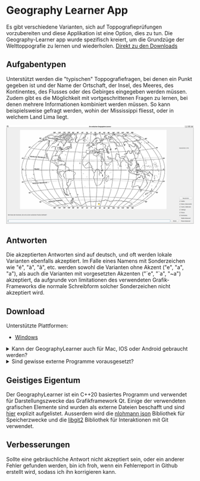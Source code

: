 # Geography Learner App
Es gibt verschiedene Varianten, sich auf Toppografieprüfungen vorzubereiten und diese Applikation ist eine Option, dies zu tun.
Die Geography-Learner app wurde spezifisch kreiert, um die Grundzüge der Welttoppografie zu lernen und wiederholen.
[Direkt zu den Downloads](#Download)
## Aufgabentypen
Unterstützt werden die "typischen" Toppografiefragen, bei denen ein Punkt gegeben ist und der Name der Ortschaft, der Insel,
des Meeres, des Kontinentes, des Flusses oder des Gebirges eingegeben werden müssen.
Zudem gibt es die Möglichkeit mit vortgeschrittenen Fragen zu lernen, bei denen mehrere Informationen kombiniert werden müssen.
So kann beispielsweise gefragt werden, wohin der Mississippi fliesst, oder in welchem Land Lima liegt.

[![Geography Learner](PreviewImage.png)](PreviewImage.png)

## Antworten
Die akzeptierten Antworten sind auf deutsch, und oft werden lokale Varianten ebenfalls akzeptiert.
Im Falle eines Namens mit Sonderzeichen wie "é", "à", "ã", etc. werden sowohl die Varianten ohne Akzent ("e", "a", "a"),
als auch die Varianten mit vorgesetzten Akzenten ("´e", "`a", "~a") akzeptiert,
da aufgrunde von limitationen des verwendeten Grafik-Frameworks die normale Schreibform solcher Sonderzeichen nicht akzeptiert wird.

## Download
Unterstützte Plattformen:
* [Windows](https://raw.githubusercontent.com/PhoenixPhantom/GeographyLearner/master/Installer/GeographyLearnerInstaller.exe)
  
<details><summary>Kann der GeographyLearner auch für Mac, IOS oder Android gebraucht werden?</summary>
<dl>
  <dd>


  Der GeographyLearner ist __zurzeit leider nur für Windows__ direkt als Downloadlink erhältlich.
  
  Grundsätzlich ist die Antwort aber *ja*.
  Die Ressourcen sind auf dieser Seite vorhanden und können für alle dieser Plattformen *lokal kompilliert* werden.

  <details><summary><h5>Lokal kompilieren</h5></summary>
  <dl>
  <dd>
    
1. Lade das vollständige `GeographyLearner` Repository herunter 
2. Lade den [Qt Creator](https://www.qt.io/download) auf das zu verwendende Gerät herunter & installiere die Applikation (die Standardinstallation reicht aus)
3. Wähle eines der folgenden:
   * Grafische Installation
      1. Öffne die Qt Creator app
      2. Öffne ein existierendes Projekt, indem du die `CMakeLists.txt` datei aus dem Repository auswählst
      3. Konfiguriere das Projekt, indem du nur das `Release`-Target auswählst
      4. Im `Build`-Menu wähle `Build Project`
      5. Die ausführbare Datei befindet sich nun unter 'build/\[Compilername\]/GeographyLearner'
   * Installation über die Command Line (NICHT EMPFOHLEN)
      1. Öffne ein terminal, das Zugang zur Qt installation und dem zur Installation passenden C++ Compiler hat
      2. Versichere dich, das `CMake` installiert ist
      3. Wechsle in den `GeographyLearner`-Ordner 
      4. Ist `ninja` installiert:
         1. Führe `cmake -DCMAKE_BUILD_TYPE=Release -S. -Bbuild -G Ninja` aus
         2. Führe `ninja -C build` aus
      5. Ansonsten:
         1. Führe `cmake -DCMAKE_BUILD_TYPE=Release -S. -Bbuild` aus
         2. Führe `cmake --build build` aus
      6. Die ausführbare Datei befindet sich nun unter 'build/GeographyLearner'

  </dd>
</dl>
</details>
  </dd>
</dl> 
</details>

<details><summary>Sind gewisse externe Programme vorausgesetzt?</summary>
<dl>
  <dd>
  
  Die Schülerversion des GeographyLearners __funtioniert komplett eigenständig__ und macht somit von keinen externen Applikationen Gebrauch.
  
  <details><summary><h5>Und für die Lehrerversion?</h5></summary>
  <dl>
  <dd>
    
  Für die Lehrerversion des Geographylearners, ist jedoch das Vorhandensein mehrerer externer Applikationen nötig, um das Hochladen bearbeiteter Lernsets zu ermöglichen
  (__WICHTIG: Diese Programme müssen normalerweise nicht manuell installiert werden sie werden bei Bedarf automatisch installiert__ ):
  * [Das command-line tool 'git'](https://git-scm.com/downloads)
  * [Das command-line tool 'gh' (github CLI)](https://cli.github.com/)

  Allerdings ist eine __manuelle Anmeldung__ mit dem tool `gh` notwendig. Um die Anmeldung durchzuführen, öffne ein Terminal (Auf Windows: suche nach "powershell"; Auf MacOS: drücke `command + space` und suche nach "Terminal"). Die folgenden Schritte sind nun plattformunabhängig:
  * Gib `gh auth login`ein (und drücke Enter)
  * Wähle `GitHub.com` (nutze die Hoch und Runter Tasten, um den Eintrag zu markieren und drücke Enter)
  * Wähle `HTTPS` (wie oben)
  * Gib `Y` ein (und drücke Enter)
  * Wähle `Login with a web browser` aus (wie oben)
  * Kopiere den Code, der im Terminal angezeigt wird und drücke Enter
  * Melde dich auf der nun geöffneten Webseite an
  * Füge den kopierten Code in das Feld für die Geräteaktivierung ein; fahre fort.
  * Authorisiere die Aktion
    </dd>
</dl>
  </details>
  </dd>
</dl>
</details>

## Geistiges Eigentum
Der GeographyLearner ist ein C++20 basiertes Programm und verwendet für Darstellungszwecke 
das Grafikframework Qt. Einige der verwendeten grafischen Elemente sind wurden als externe 
Dateien beschafft und sind [hier](Data/Attributions.md) explizit aufgelistet. 
Ausserdem wird die [nlohmann json](https://github.com/nlohmann/json?tab=readme-ov-file) 
Bibliothek für Speicherzwecke und die [libgit2](https://github.com/libgit2/libgit2?tab=readme-ov-file) 
Bibliothek für Interaktionen mit Git verwendet.

## Verbesserungen
Sollte eine gebräuchliche Antwort nicht akzeptiert sein, oder ein anderer Fehler gefunden werden,
bin ich froh, wenn ein Fehlerreport in Github erstellt wird, sodass ich ihn korrigieren kann.
